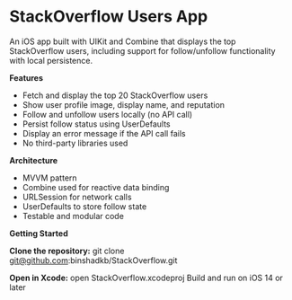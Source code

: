 # StackOverflow Users App
An iOS app built with UIKit and Combine that displays the top StackOverflow users, including support for follow/unfollow functionality with local persistence.

**Features**

- Fetch and display the top 20 StackOverflow users
- Show user profile image, display name, and reputation
- Follow and unfollow users locally (no API call)
- Persist follow status using UserDefaults
- Display an error message if the API call fails
- No third-party libraries used

**Architecture**

- MVVM pattern
- Combine used for reactive data binding
- URLSession for network calls
- UserDefaults to store follow state
- Testable and modular code

**Getting Started**

**Clone the repository:**
git clone git@github.com:binshadkb/StackOverflow.git

**Open in Xcode:**
open StackOverflow.xcodeproj
Build and run on iOS 14 or later




